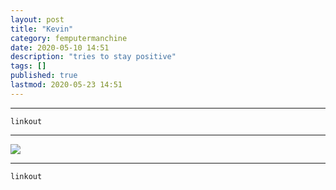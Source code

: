 ```yaml
---
layout: post
title: "Kevin"
category: femputermanchine
date: 2020-05-10 14:51
description: "tries to stay positive"
tags: []
published: true
lastmod: 2020-05-23 14:51
---
```


*****

`linkout`

*****

<img src="{{ site.url }}/assets/img/ca29.jpg" />



*****
`linkout`
